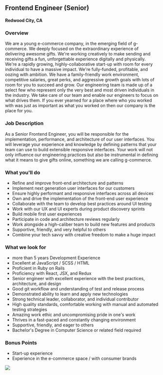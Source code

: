 ## Frontend Engineer (Senior)
#### Redwood City, CA

### Overview
We are a young e-commerce company, in the emerging field of g-commerce. We deeply focused on the extraordinary experience of delivering awesome gifts. We're working creatively to make sending and receiving gifts a fun, unforgettable experience digitally and physically. We're a rapidly growing, highly-collaborative start-up with room for every individual to have a massive impact.
We're fully-funded, profitable, and oozing with ambition. We have a family-friendly work environment, competitive salaries, great perks, and aggressive growth goals with lots of room for you to succeed and grow. 
Our engineering team is made up of a select few who represent only the very best and most driven individuals in the industry. We take care of our team and enable our engineers to focus on what drives them. If you ever yearned for a place where who you worked with was just as important as what you worked on then our company is the place for you.

### Job Description
As a Senior Frontend Engineer, you will be responsible for the implementation, performance, and architecture of our user interfaces. You will leverage your experience and knowledge by defining patterns that your team can use to build extensible responsive interfaces. Your work will not only influence our engineering practices but also be instrumental in defining what it means to give gifts online, something we are calling g-commerce.

### What you'll do
+ Refine and improve front-end architecture and patterns
+ Implement next generation user interfaces for our customers
+ Ensure highly performant and responsive interfaces across all devices
+ Own and drive the implementation of the front-end user experience
+ Collaborate with the team to develop best practices around UI testing
+ Work with our UX and UI experts during product discovery sprints
+ Build mobile first user experiences
+ Participate in code and architecture reviews regularly
+ Work alongside a high-caliber team to build new features and products
+ Supportive, friendly, and very helpful to others
+ Combine your tech savvy with creative freedom to make a huge impact

### What we look for
+ more than 5 years Development Experience
+ Excellent at JavaScript / SCSS / HTML
+ Proficient in Ruby on Rails
+ Proficiency with React, JSX, and Redux
+ Senior engineer with excellent experience with the best practices, architecture, and design
+ Good git workflow and understanding of test and release process
+ Demonstrated ability to learn and apply new technologies
+ Strong technical leader, collaborator, and individual contributor
+ High quality standards, comfortable working with manual and automated testing strategies
+ Amazing work ethic and uncompromising pride in one's work
+ Thrives in a fast-paced and constantly changing environment
+ Supportive, friendly, and eager to others
+ Bachelor's Degree in Computer Science or related field required

### Bonus Points
+ Start-up experience
+ Experience in the e-commerce space / with consumer brands


[<img src='https://dabuttonfactory.com/button.png?t=Apply&f=Calibri-Bold&ts=24&tc=fff&tshs=1&tshc=000&hp=20&vp=8&c=5&bgt=gradient&bgc=3d85c6&ebgc=073763'>](https://letsrockit.co/users/auth/github?job_id=twfuienyyxrlcw-frontend-engineer-senior)
